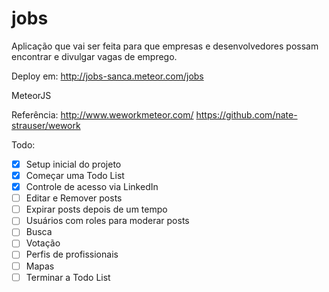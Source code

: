 # jobs

Aplicação que vai ser feita  para que empresas e desenvolvedores possam encontrar e divulgar vagas de emprego.

Deploy em: http://jobs-sanca.meteor.com/jobs

MeteorJS

Referência:
http://www.weworkmeteor.com/
https://github.com/nate-strauser/wework

Todo:
- [x] Setup inicial do projeto
- [x] Começar uma Todo List
- [X] Controle de acesso via LinkedIn
- [ ] Editar e Remover posts
- [ ] Expirar posts depois de um tempo
- [ ] Usuários com roles para moderar posts
- [ ] Busca
- [ ] Votação
- [ ] Perfis de profissionais
- [ ] Mapas
- [ ] Terminar a Todo List
